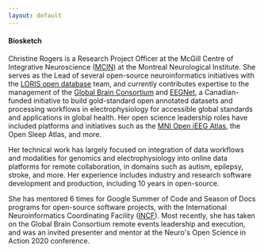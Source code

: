 ```yaml
---
layout: default
---
```

#### Biosketch

Christine Rogers is a Research Project Officer at the McGill Centre of Integrative Neuroscience ([MCIN](http://mcin.ca)) at the Montreal Neurological Institute. She serves as the Lead of several open-source neuroinformatics initiatives with the [LORIS open database](http:/LORIS.ca) team, and currently contributes expertise to the management of the [Global Brain Consortium](http://globalbrainconsortium.org) and [EEGNet](http://EEGNet.org), a Canadian-funded initiative to build gold-standard open annotated datasets and processing workflows in electrophysiology for accessible global standards and applications in global health. Her open science leadership roles have included platforms and initiatives such as the [MNI Open iEEG Atlas](https://mni-open-ieegatlas.research.mcgill.ca), the Open Sleep Atlas, and more.

Her technical work has largely focused on integration of data workflows and modalities for genomics and electrophysiology into online data platforms for remote collaboration, in domains such as autism, epilepsy, stroke, and more. Her experience includes industry and research software development and production, including 10 years in open-source.

She has mentored 6 times for Google Summer of Code and Season of Docs programs for open-source software projects, with the International Neuroinformatics Coordinating Facility ([INCF](https://incf.org)). 
Most recently, she has taken on the Global Brain Consortium remote events leadership and execution, and was an invited presenter and mentor at the Neuro's Open Science in Action 2020 conference. 
